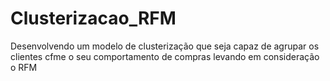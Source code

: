 # Clusterizacao_RFM
Desenvolvendo um modelo de clusterização que seja capaz de agrupar os clientes cfme o seu comportamento de compras levando em consideração o RFM
